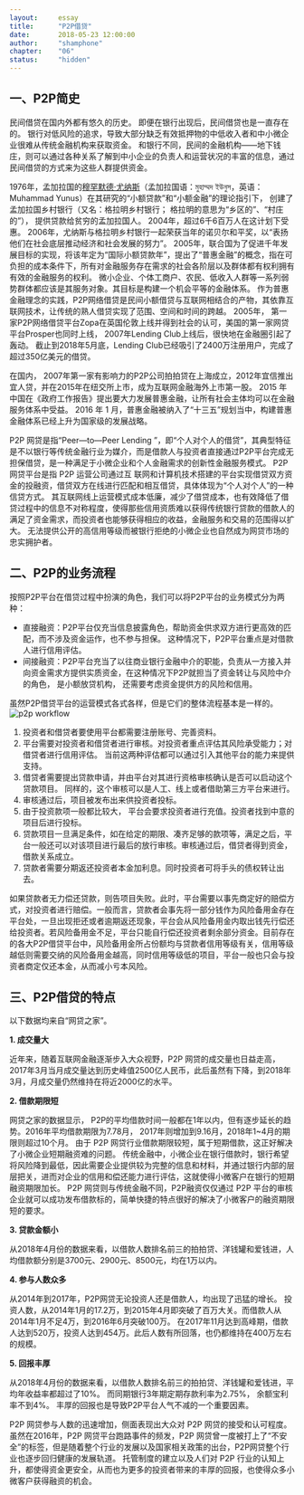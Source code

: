 ```yaml
---
layout: 	essay
title: 		"P2P借贷"
date: 		2018-05-23 12:00:00
author: 	"shamphone"
chapter:	"06"
status:		"hidden"
---
```


## 一、P2P简史

民间借贷在国内外都有悠久的历史。 即便在银行出现后，民间借贷也是一直存在的。 
银行对低风险的追求，导致大部分缺乏有效抵押物的中低收入者和中小微企业很难从传统金融机构来获取资金。 
和银行不同，民间的金融机构——地下钱庄，则可以通过各种关系了解到中小企业的负责人和运营状况的丰富的信息，通过民间借贷的方式来为这些人群提供资金。 

1976年，孟加拉国的[穆罕默德·尤纳斯](https://zh.wikipedia.org/wiki/%E7%A9%86%E7%BD%95%E9%BB%98%E5%BE%B7%C2%B7%E5%B0%A4%E7%BA%B3%E6%96%AF)（孟加拉国语：মুহাম্মদ ইউনুস，英语：Muhammad Yunus）在其研究的“小额贷款”和“小额金融”的理论指引下， 创建了孟加拉国乡村银行（又名：格拉明乡村银行； 格拉明的意思为“乡区的”、“村庄的”）， 提供贷款给贫穷的孟加拉国人。
2004年，超过6千6百万人在这计划下受惠。
2006年，尤纳斯与格拉明乡村银行一起荣获当年的诺贝尔和平奖，以“表扬他们在社会底层推动经济和社会发展的努力”。
2005年，联合国为了促进千年发展目标的实现，将该年定为“国际小额贷款年”，提出了“普惠金融”的概念，指在可负担的成本条件下，所有对金融服务存在需求的社会各阶层以及群体都有权利拥有有效的金融服务的权利。
微小企业、个体工商户、农民、低收入人群等一系列弱势群体都应该是其服务对象。其目标是构建一个机会平等的金融体系。 
作为普惠金融理念的实践，P2P网络借贷是民间小额借贷与互联网相结合的产物，其依靠互联网技术，让传统的熟人借贷实现了范围、空间和时间的跨越。
2005年， 第一家P2P网络借贷平台Zopa在英国伦敦上线并得到社会的认可，美国的第一家网贷平台Prosper也同时上线， 2007年Lending Club上线后，很快地在金融圈引起了轰动。 截止到2018年5月底，Lending Club已经吸引了2400万注册用户，完成了超过350亿美元的借贷。

在国内， 2007年第一家有影响力的P2P公司拍拍贷在上海成立，2012年宜信推出宜人贷，并在2015年在纽交所上市，成为互联网金融海外上市第一股。 
2015 年中国在《政府工作报告》提出要大力发展普惠金融，让所有社会主体均可以在金融服务体系中受益。
2016 年 1 月，普惠金融被纳入了“十三五”规划当中，构建普惠金融体系已经上升为国家级的发展战略。

P2P 网贷是指“Peer—to—Peer Lending ”，即“个人对个人的借贷”，其典型特征是不以银行等传统金融行业为媒介，而是借款人与投资者直接通过P2P平台完成无担保借贷，是一种满足于小微企业和个人金融需求的创新性金融服务模式。
P2P 网贷平台是指 P2P 运营公司通过互 联网和计算机技术搭建的平台实现借贷双方资金的投融资，借贷双方在线进行匹配和相互借贷，具体体现为“个人对个人”的一种信贷方式。
其互联网线上运营模式成本低廉，减少了借贷成本，也有效降低了借贷过程中的信息不对称程度，使得那些信用资质难以获得传统银行贷款的借款人的满足了资金需求，而投资者也能够获得相应的收益，金融服务和交易的范围得以扩大。
无法提供公开的高信用等级而被银行拒绝的小微企业也自然成为网贷市场的忠实拥护者。


## 二、P2P的业务流程  

按照P2P平台在借贷过程中扮演的角色，我们可以将P2P平台的业务模式分为两种：  
- 直接融资：P2P平台仅充当信息披露角色，帮助资金供求双方进行更高效的匹配，而不涉及资金运作，也不参与担保。 这种情况下，P2P平台重点是对借款人进行信用评估。 
- 间接融资：P2P平台充当了以往商业银行金融中介的职能，负责从一方接入并向资金需求方提供实质资金，在这种情况下P2P就担当了资金转让与风险中介的角色， 是小额放贷机构， 还需要考虑资金提供方的风险和信用。 

虽然P2P借贷平台的运营模式各式各样，但是它们的整体流程基本是一样的。  
![p2p workflow](http://static.cocolian.org/img/in-post/p2p-workflow.png)
1. 投资者和借贷者要使用平台都需要注册账号、完善资料。    
2. 平台需要对投资者和借贷者进行审核。对投资者重点评估其风险承受能力；对借贷者进行信用评估。 当前这两种评估都可以通过引入其他平台的能力来提供支持。  
3. 借贷者需要提出贷款申请，并由平台对其进行资格审核确认是否可以启动这个贷款项目。 同样的，这个审核可以是人工、线上或者借助第三方平台来进行。   
4. 审核通过后，项目被发布出来供投资者投标。   
5. 由于投资款项一般都比较大， 平台会要求投资者进行充值。投资者找到中意的项目后进行投标。   
6. 贷款项目一旦满足条件，如在给定的期限、凑齐足够的款项等，满足之后，平台一般还可以对该项目进行最后的放行审核。审核通过后，借贷者得到资金，借款关系成立。 
7. 贷款者需要分期返还投资者本金加利息。同时投资者可将手头的债权转让出去。

如果贷款者无力偿还贷款，则告项目失败。此时，平台需要以事先商定好的赔偿方式，对投资者进行赔偿。一般而言，贷款者会事先将一部分钱作为风险备用金存在平台处，一旦出现拒还或者逾期返还现象，平台会从风险备用金内取出钱先行偿还给投资者。若风险备用金不足，平台只能自行偿还投资者剩余部分资金。目前存在的各大P2P借贷平台中，风险备用金所占份额均与贷款者信用等级有关，信用等级越低则需要交纳的风险备用金越高，同时信用等级低的项目，平台一般也只会与投资者商定仅还本金，从而减小亏本风险。



## 三、P2P借贷的特点

以下数据均来自“网贷之家”。 

**1. 成交量大**

近年来，随着互联网金融逐渐步入大众视野，P2P 网贷的成交量也日益走高，2017年3月当月成交量达到历史峰值2500亿人民币，此后虽然有下降，到2018年3月，月成交量仍然维持在将近2000亿的水平。

**2. 借款期限短**

网贷之家的数据显示， P2P的平均借款时间一般都在1年以内，但有逐步延长的趋势。2016年平均借款期限为7.78月， 2017年则增加到9.16月，2018年1~4月的期限则超过10个月。 
由于 P2P 网贷行业借款期限较短，属于短期借款，这正好解决了小微企业短期融资难的问题。
传统金融中，小微企业在银行借款时，银行希望将风险降到最低，因此需要企业提供较为完整的信息和材料，并通过银行内部的层层把关，进而对企业的信用和偿还能力进行评估，这就使得小微客户在银行的短期融资期限加长。
P2P 网贷则与传统金融不同，P2P融资仅仅通过 P2P 平台的审核企业就可以成功发布借款标的，简单快捷的特点很好的解决了小微客户的融资期限短的要求。

**3. 贷款金额小**

从2018年4月份的数据来看，以借款人数排名前三的拍拍贷、洋钱罐和爱钱进，人均借款额分别是3700元、2900元、8500元，均在1万以内。 

**4. 参与人数众多**

从2014年到2017年，P2P网贷无论投资人还是借款人，均出现了迅猛的增长。 投资人数，从2014年1月的17.2万，到2015年4月即突破了百万大关。而借款人从2014年1月不足4万，到2016年6月突破100万。 
在2017年11月达到高峰期，借款人达到520万，投资人达到454万。此后人数有所回落，也仍都维持在400万左右的规模。 

**5. 回报丰厚**

从2018年4月份的数据来看，以借款人数排名前三的拍拍贷、洋钱罐和爱钱进，平均年收益率都超过了10%。 而同期银行3年期定期存款利率为2.75%， 余额宝利率不到4%。 
丰厚的回报也是导致P2P平台人气不减的一个重要因素。 

P2P 网贷参与人数的迅速增加，侧面表现出大众对 P2P 网贷的接受和认可程度。
虽然在2016年，P2P 网贷平台跑路事件的频发，P2P 网贷曾一度被打上了“不安全”的标签，但是随着整个行业的发展以及国家相关政策的出台，P2P网贷整个行业也逐步回归健康的发展轨道。
托管制度的建立以及人们对 P2P 行业的认知上升，都使得资金更安全，从而也为更多的投资者带来的丰厚的回报，也使得众多小微客户获得融资的机会。

